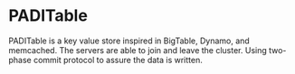# PADITable
PADITable is a key value store inspired in BigTable, Dynamo, and memcached.
The servers are able to join and leave the cluster.
Using two-phase commit protocol to assure the data is written.

